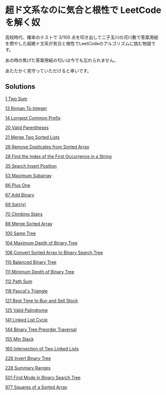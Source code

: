 # 超ド文系なのに気合と根性で LeetCode を解く奴
  高校時代、確率のテストで 3/100 点を叩き出して二子玉川の河川敷で答案用紙を燃やした超絶ド文系が気合と根性でLeetCodeのアルゴリズムに挑む物語です。
  
  あの時の焦げた答案用紙の匂いは今でも忘れられません。


  あたたかく見守っていただけると幸いです。

  ## Solutions
  [1 Two Sum](/1_Two_Sum/)

[13 Roman To Integer](/13_Roman_To_Integer/)

[14 Longest Common Prefix](/14_Longest_Common_Prefix/)

[20 Valid Parentheses](/20_Valid_Parentheses/)

[21 Merge Two Sorted Lists](/21_Merge_Two_Sorted_Lists/)

[26 Remove Duplicates from Sorted Array](/26_Remove_Duplicates_from_Sorted_Array/)

[28 Find the Index of the First Occurrence in a String](/28_Find_the_Index_of_the_First_Occurrence_in_a_String/)

[35 Search Insert Position](/35_Search_Insert_Position/)

[53 Maximum Subarray](/53_Maximum_Subarray/)

[66 Plus One](/66_Plus_One/)

[67 Add Binary](/67_Add_Binary/)

[69 Sqrt(x)](/69_Sqrt(x)/)

[70 Climbing Stairs](/70_Climbing_Stairs/)

[88 Merge Sorted Array](/88_Merge_Sorted_Array/)

[100 Same Tree](/100_Same_Tree/)

[104 Maximum Depth of Binary Tree](/104_Maximum_Depth_of_Binary_Tree/)

[108 Convert Sorted Array to Binary Search Tree](/108_Convert_Sorted_Array_to_Binary_Search_Tree/)

[110 Balanced Binary Tree](/110_Balanced_Binary_Tree/)

[111 Minimum Depth of Binary Tree](/111_Minimum_Depth_of_Binary_Tree/)

[112 Path Sum](/112_Path_Sum/)

[118 Pascal's Triangle](/118_Pascal's_Triangle/)

[121 Best Time to Buy and Sell Stock](/121_Best_Time_to_Buy_and_Sell_Stock/)

[125 Valid Palindrome](/125_Valid_Palindrome/)

[141 Linked List Cycle](/141_Linked_List_Cycle/)

[144 Binary Tree Preorder Traversal](/144_Binary_Tree_Preorder_Traversal/)

[155 Min Stack](/155_Min_Stack/)

[160 Intersection of Two Linked Lists](/160_Intersection_of_Two_Linked_Lists/)

[226 Invert Binary Tree](/226_Invert_Binary_Tree/)

[228 Summary Ranges](/228_Summary_Ranges/)

[501 Find Mode in Binary Search Tree](/501_Find_Mode_in_Binary_Search_Tree/)

[977 Squares of a Sorted Array](/977_Squares_of_a_Sorted_Array/)


  